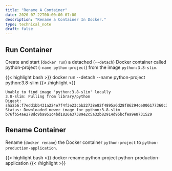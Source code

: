 ```yaml
---
title: "Rename A Container"
date: 2020-07-22T00:00:00-07:00
description: "Rename a Container In Docker."
type: technical_note
draft: false
---
```


## Run Container

Create and start (`docker run`) a detached (`--detach`) Docker container called python-project (`-name python-project`) from the image `python:3.8-slim`.

{{< highlight bash >}}
docker run --detach --name python-project python:3.8-slim
{{< /highlight >}}
```
Unable to find image 'python:3.8-slim' locally
3.8-slim: Pulling from library/python
Digest: sha256:f7edd1bb431a224e7f4f3e23cbb22738e82f4895a6d28f86294ce006177360c3
Status: Downloaded newer image for python:3.8-slim
b76fb54ae278dc9ba951c4bd1826a37389e2c5a32b82914d95bcfea9e8731529
```

## Rename Container

Rename (`docker rename`) the Docker container `python-project` to `python-production-application`.

{{< highlight bash >}}
docker rename python-project python-production-application
{{< /highlight >}}